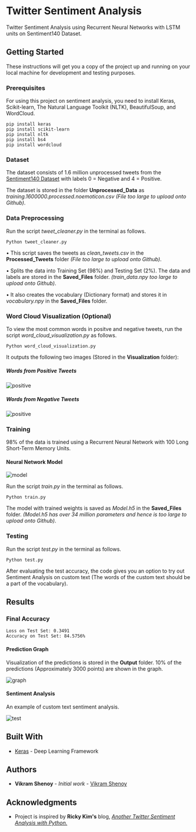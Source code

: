 # Twitter Sentiment Analysis

Twitter Sentiment Analysis using Recurrent Neural Networks with LSTM units on Sentiment140 Dataset.


## Getting Started

These instructions will get you a copy of the project up and running on your local machine for development and testing purposes.

### Prerequisites

For using this project on sentiment analysis, you need to install Keras, Scikit-learn, The Natural Language Toolkit (NLTK), BeautifulSoup, and WordCloud.

```
pip install keras
pip install scikit-learn
pip install nltk
pip install bs4
pip install wordcloud
```

### Dataset
The dataset consists of 1.6 million unprocessed tweets from the [Sentiment140 Dataset](http://help.sentiment140.com/for-students) with labels 0 = Negative and 4 = Positive.

The dataset is stored in the folder **Unprocessed_Data** as *training.1600000.processed.noemoticon.csv* *(File too large to upload onto Github)*.

### Data Preprocessing

Run the script *tweet_cleaner.py* in the terminal as follows.

```
Python tweet_cleaner.py
```

• This script saves the tweets as *clean_tweets.csv* in the **Processed_Tweets** folder *(File too large to upload onto Github)*.

• Splits the data into Training Set (98%) and Testing Set (2%). The data and labels are stored in the **Saved_Files** folder. *(train_data.npy too large to upload onto Github)*.

• It also creates the vocabulary (Dictionary format) and stores it in *vocabulary.npy* in the **Saved_Files** folder.

### Word Cloud Visualization (Optional)

To view the most common words in positve and negative tweets, run the script *word_cloud_visualization.py* as follows.

```
Python word_cloud_visualization.py
```

It outputs the following two images (Stored in the **Visualization** folder):

##### Words from Positive Tweets

![positive](https://github.com/VikramShenoy97/Twitter-Sentiment-Analysis/blob/master/Visualization/Positive_Tweets.png)


##### Words from Negative Tweets

![positive](https://github.com/VikramShenoy97/Twitter-Sentiment-Analysis/blob/master/Visualization/Negative_Tweets.png)

### Training

98% of the data is trained using a Recurrent Neural Network with 100 Long Short-Term Memory Units. 
#### Neural Network Model

![model](https://github.com/VikramShenoy97/Twitter-Sentiment-Analysis/blob/master/Saved_Files/model.png)

Run the script *train.py* in the terminal as follows.

```
Python train.py
```

The model with trained weights is saved as *Model.h5* in the **Saved_Files** folder. *(Model.h5 has over 34 million parameters and hence is too large to upload onto Github)*.

### Testing

Run the script *test.py* in the terminal as follows.

```
Python test.py
```

After evaluating the test accuracy, the code gives you an option to try out Sentiment Analysis on custom text (The words of the custom text should be a part of the vocabulary).

## Results

### Final Accuracy

```
Loss on Test Set: 0.3491
Accuracy on Test Set: 84.5756%
```

#### Prediction Graph

Visualization of the predictions is stored in the **Output** folder. 10% of the predictions (Approximately 3000 points) are shown in the graph.

![graph](https://github.com/VikramShenoy97/Twitter-Sentiment-Analysis/blob/master/Output/Predictions.png)

#### Sentiment Analysis

An example of custom text sentiment analysis.

![test](https://github.com/VikramShenoy97/Twitter-Sentiment-Analysis/blob/master/Output/test.png)


## Built With

* [Keras](https://keras.io) - Deep Learning Framework

## Authors

* **Vikram Shenoy** - *Initial work* - [Vikram Shenoy](https://github.com/VikramShenoy97)

## Acknowledgments

* Project is inspired by **Ricky Kim's** blog, [*Another Twitter Sentiment Analysis with Python.*](https://towardsdatascience.com/another-twitter-sentiment-analysis-bb5b01ebad90)
